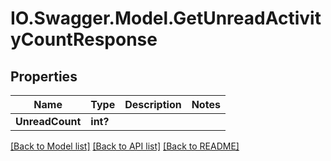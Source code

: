 # IO.Swagger.Model.GetUnreadActivityCountResponse
## Properties

Name | Type | Description | Notes
------------ | ------------- | ------------- | -------------
**UnreadCount** | **int?** |  | 

[[Back to Model list]](../README.md#documentation-for-models) [[Back to API list]](../README.md#documentation-for-api-endpoints) [[Back to README]](../README.md)

